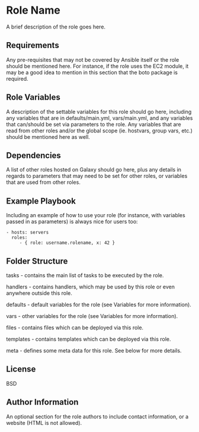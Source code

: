 Role Name
=========

A brief description of the role goes here.

Requirements
------------

Any pre-requisites that may not be covered by Ansible itself or the role should be mentioned here. For instance, if the role uses the EC2 module, it may be a good idea to mention in this section that the boto package is required.

Role Variables
--------------

A description of the settable variables for this role should go here, including any variables that are in defaults/main.yml, vars/main.yml, and any variables that can/should be set via parameters to the role. Any variables that are read from other roles and/or the global scope (ie. hostvars, group vars, etc.) should be mentioned here as well.

Dependencies
------------

A list of other roles hosted on Galaxy should go here, plus any details in regards to parameters that may need to be set for other roles, or variables that are used from other roles.

Example Playbook
----------------

Including an example of how to use your role (for instance, with variables passed in as parameters) is always nice for users too:

    - hosts: servers
      roles:
         - { role: username.rolename, x: 42 }

Folder Structure
----------------

tasks - contains the main list of tasks to be executed by the role.

handlers - contains handlers, which may be used by this role or even anywhere outside this role.

defaults - default variables for the role (see Variables for more information).

vars - other variables for the role (see Variables for more information).

files - contains files which can be deployed via this role.

templates - contains templates which can be deployed via this role.

meta - defines some meta data for this role. See below for more details.


License
-------

BSD

Author Information
------------------

An optional section for the role authors to include contact information, or a website (HTML is not allowed).
